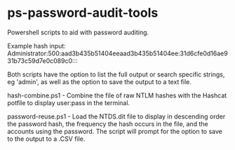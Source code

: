 # ps-password-audit-tools
Powershell scripts to aid with password auditing.

Example hash input: Administrator:500:aad3b435b51404eeaad3b435b51404ee:31d6cfe0d16ae931b73c59d7e0c089c0:::

Both scripts have the option to list the full output or search specific strings, eg 'admin', as well as the option to save the output to a text file.

hash-combine.ps1 - Combine the file of raw NTLM hashes with the Hashcat potfile to display user:pass in the terminal.

password-reuse.ps1 - Load the NTDS.dit file to display in descending order the password hash, the frequency the hash occurs in the file, and the accounts using the password. The script will prompt for the option to save to the output to a .CSV file.

